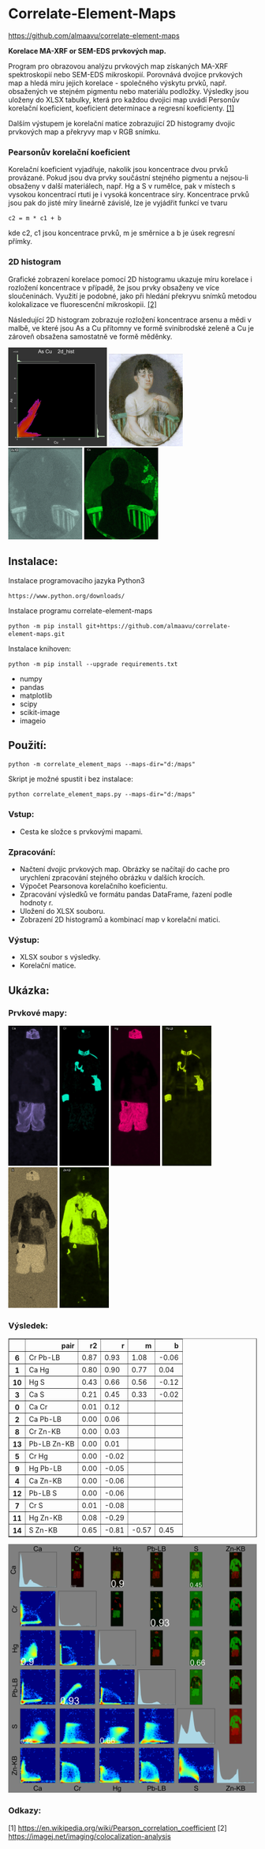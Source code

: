 # Correlate-Element-Maps
https://github.com/almaavu/correlate-element-maps

**Korelace MA-XRF or SEM-EDS prvkových map.** 

Program pro obrazovou analýzu prvkových map získaných MA-XRF spektroskopií nebo SEM-EDS mikroskopií. Porovnává dvojice prvkových map a hledá míru jejich korelace - společného výskytu prvků, např. obsažených ve stejném pigmentu nebo materiálu podložky. Výsledky jsou uloženy do XLSX tabulky, která pro každou dvojici map uvádí Personův korelační koeficient, koeficient determinace a regresní koeficienty. [[1]](#1)

Dalším výstupem je korelační matice zobrazující 2D histogramy dvojic prvkových map a  překryvy map v RGB snímku. 


### Pearsonův korelační koeficient
Korelační koeficient vyjadřuje, nakolik jsou koncentrace dvou prvků provázané. Pokud jsou dva prvky součástní stejného pigmentu a nejsou-li obsaženy v další materiálech, např. Hg a S v rumělce, pak v místech s vysokou koncentrací rtuti je i vysoká koncentrace síry. Koncentrace prvků jsou pak do jisté míry lineárně závislé, lze je vyjádřit funkcí ve tvaru 
    
    c2 = m * c1 + b 

kde c2, c1 jsou koncentrace prvků, m je směrnice a b je úsek regresní přímky.

### 2D histogram

Grafické zobrazení korelace pomocí 2D histogramu ukazuje míru korelace i rozložení koncentrace v případě, že jsou prvky obsaženy ve více sloučeninách. Využití je podobné, jako při hledání překryvu snímků metodou kolokalizace ve fluorescenční mikroskopii. [[2]](#2)

Následující 2D histogram zobrazuje rozložení koncentrace arsenu a mědi v malbě, ve které jsou As a Cu přítomny ve formě svinibrodské zeleně a Cu je zároveň obsažena samostatně ve formě měděnky.

<img src="sample/j2025/As_Cu.jpg" width="200" title=""> <img src="sample/j2025/2025.jpg" width="150" title=""> <img src="sample/j2025/As-KB.jpg" width="150" title=""> <img src="sample/j2025/Cu.jpg" width="150" title="">


## Instalace:
Instalace programovacího jazyka Python3

    https://www.python.org/downloads/
    
Instalace programu correlate-element-maps

    python -m pip install git+https://github.com/almaavu/correlate-element-maps.git

Instalace knihoven:

    python -m pip install --upgrade requirements.txt
    
* numpy
* pandas
* matplotlib
* scipy
* scikit-image
* imageio


## Použití:

    python -m correlate_element_maps --maps-dir="d:/maps"
    
Skript je možné spustit i bez instalace:

    python correlate_element_maps.py --maps-dir="d:/maps"


### Vstup: 
- Cesta ke složce s prvkovými mapami.

### Zpracování:
- Načtení dvojic prvkových map. Obrázky se načítají do cache pro urychlení zpracování stejného obrázku v dalších krocích.
- Výpočet Pearsonova korelačního koeficientu.
- Zpracování výsledků ve formátu pandas DataFrame, řazení podle hodnoty r.
- Uložení do XLSX souboru.
- Zobrazení 2D histogramů a kombinací map v korelační matici.


### Výstup:
- XLSX soubor s výsledky.
- Korelační matice.


## Ukázka:

### Prvkové mapy:

<p>
<img src="sample/Ca.jpg" width="100" title="">
<img src="sample/Cr.jpg" width="100" title="">
<img src="sample/Hg.jpg" width="100" title="">
<img src="sample/Pb-LB.jpg" width="100" title="">
<img src="sample/S.jpg" width="100" title="">
<img src="sample/Zn-KB.jpg" width="100" title="">
</p>

### Výsledek:
<table border="1" class="dataframe">
  <thead>
    <tr style="text-align: right;">
      <th></th>
      <th>pair</th>
      <th>r2</th>
      <th>r</th>
      <th>m</th>
      <th>b</th>
    </tr>
  </thead>
  <tbody>
    <tr>
      <th>6</th>
      <td>Cr Pb-LB</td>
      <td>0.87</td>
      <td>0.93</td>
      <td>1.08</td>
      <td>-0.06</td>
    </tr>
    <tr>
      <th>1</th>
      <td>Ca Hg</td>
      <td>0.80</td>
      <td>0.90</td>
      <td>0.77</td>
      <td>0.04</td>
    </tr>
    <tr>
      <th>10</th>
      <td>Hg S</td>
      <td>0.43</td>
      <td>0.66</td>
      <td>0.56</td>
      <td>-0.12</td>
    </tr>
    <tr>
      <th>3</th>
      <td>Ca S</td>
      <td>0.21</td>
      <td>0.45</td>
      <td>0.33</td>
      <td>-0.02</td>
    </tr>
    <tr>
      <th>0</th>
      <td>Ca Cr</td>
      <td>0.01</td>
      <td>0.12</td>
      <td></td>
      <td></td>
    </tr>
    <tr>
      <th>2</th>
      <td>Ca Pb-LB</td>
      <td>0.00</td>
      <td>0.06</td>
      <td></td>
      <td></td>
    </tr>
    <tr>
      <th>8</th>
      <td>Cr Zn-KB</td>
      <td>0.00</td>
      <td>0.03</td>
      <td></td>
      <td></td>
    </tr>
    <tr>
      <th>13</th>
      <td>Pb-LB Zn-KB</td>
      <td>0.00</td>
      <td>0.01</td>
      <td></td>
      <td></td>
    </tr>
    <tr>
      <th>5</th>
      <td>Cr Hg</td>
      <td>0.00</td>
      <td>-0.02</td>
      <td></td>
      <td></td>
    </tr>
    <tr>
      <th>9</th>
      <td>Hg Pb-LB</td>
      <td>0.00</td>
      <td>-0.05</td>
      <td></td>
      <td></td>
    </tr>
    <tr>
      <th>4</th>
      <td>Ca Zn-KB</td>
      <td>0.00</td>
      <td>-0.06</td>
      <td></td>
      <td></td>
    </tr>
    <tr>
      <th>12</th>
      <td>Pb-LB S</td>
      <td>0.00</td>
      <td>-0.06</td>
      <td></td>
      <td></td>
    </tr>
    <tr>
      <th>7</th>
      <td>Cr S</td>
      <td>0.01</td>
      <td>-0.08</td>
      <td></td>
      <td></td>
    </tr>
    <tr>
      <th>11</th>
      <td>Hg Zn-KB</td>
      <td>0.08</td>
      <td>-0.29</td>
      <td></td>
      <td></td>
    </tr>
    <tr>
      <th>14</th>
      <td>S Zn-KB</td>
      <td>0.65</td>
      <td>-0.81</td>
      <td>-0.57</td>
      <td>0.45</td>
    </tr>
  </tbody>
</table>
<img src="sample/corr_matrix.png" width="800" title="">




### Odkazy:
<a id="1">[1]</a> 
https://en.wikipedia.org/wiki/Pearson_correlation_coefficient
<a id="2">[2]</a> 
https://imagej.net/imaging/colocalization-analysis


